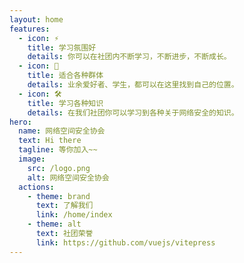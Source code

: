 ```yaml
---
layout: home
features:
  - icon: ⚡️
    title: 学习氛围好
    details: 你可以在社团内不断学习，不断进步，不断成长。
  - icon: 🖖
    title: 适合各种群体
    details: 业余爱好者、学生，都可以在这里找到自己的位置。
  - icon: 🛠️
    title: 学习各种知识
    details: 在我们社团你可以学习到各种关于网络安全的知识。
hero:
  name: 网络空间安全协会
  text: Hi there
  tagline: 等你加入~~
  image:
    src: /logo.png
    alt: 网络空间安全协会
  actions:
    - theme: brand
      text: 了解我们
      link: /home/index
    - theme: alt
      text: 社团荣誉
      link: https://github.com/vuejs/vitepress
---
```


<style>
:root {
  --vp-home-hero-name-color: transparent;
  --vp-home-hero-name-background: -webkit-linear-gradient(120deg, #bd34fe, #41d1ff);
}
</style>
